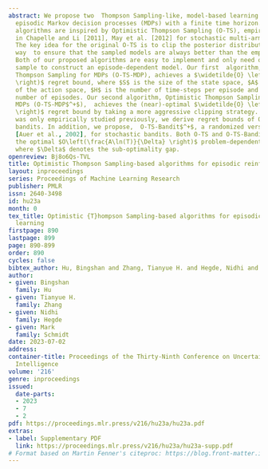 ```yaml
---
abstract: We propose two  Thompson Sampling-like, model-based learning algorithms  for
  episodic Markov decision processes (MDPs) with a finite time horizon. Our proposed
  algorithms are inspired by Optimistic Thompson Sampling (O-TS), empirically studied
  in Chapelle and Li [2011], May et al. [2012] for stochastic multi-armed bandits.
  The key idea for the original O-TS is to clip the posterior distribution in an optimistic
  way  to ensure that the sampled models are always better than the empirical models.
  Both of our proposed algorithms are easy to implement and only need one posterior
  sample to construct an episode-dependent model. Our first  algorithm, Optimistic
  Thompson Sampling for MDPs (O-TS-MDP), achieves a $\widetilde{O} \left(\sqrt{AS^2H^4T}
  \right)$ regret bound, where $S$ is the size of the state space, $A$ is the size
  of the action space, $H$ is the number of time-steps per episode and $T$ is the
  number of episodes. Our second algorithm, Optimistic Thompson Sampling plus for
  MDPs (O-TS-MDP$^+$),  achieves the (near)-optimal $\widetilde{O} \left(\sqrt{ASH^3T}
  \right)$ regret bound by taking a more aggressive clipping strategy.  Since O-TS
  was only empirically studied previously, we derive regret bounds of O-TS for stochastic
  bandits. In addition, we propose,  O-TS-Bandit$^+$, a randomized version of UCB1
  [Auer et al., 2002], for stochastic bandits. Both O-TS and O-TS-Bandit$^+$ achieve
  the optimal $O\left(\frac{A\ln(T)}{\Delta} \right)$ problem-dependent regret bound,
  where $\Delta$ denotes the sub-optimality gap.
openreview: Bj8o6Qs-TVL
title: Optimistic Thompson Sampling-based algorithms for episodic reinforcement learning
layout: inproceedings
series: Proceedings of Machine Learning Research
publisher: PMLR
issn: 2640-3498
id: hu23a
month: 0
tex_title: Optimistic {T}hompson Sampling-based algorithms for episodic reinforcement
  learning
firstpage: 890
lastpage: 899
page: 890-899
order: 890
cycles: false
bibtex_author: Hu, Bingshan and Zhang, Tianyue H. and Hegde, Nidhi and Schmidt, Mark
author:
- given: Bingshan
  family: Hu
- given: Tianyue H.
  family: Zhang
- given: Nidhi
  family: Hegde
- given: Mark
  family: Schmidt
date: 2023-07-02
address:
container-title: Proceedings of the Thirty-Ninth Conference on Uncertainty in Artificial
  Intelligence
volume: '216'
genre: inproceedings
issued:
  date-parts:
  - 2023
  - 7
  - 2
pdf: https://proceedings.mlr.press/v216/hu23a/hu23a.pdf
extras:
- label: Supplementary PDF
  link: https://proceedings.mlr.press/v216/hu23a/hu23a-supp.pdf
# Format based on Martin Fenner's citeproc: https://blog.front-matter.io/posts/citeproc-yaml-for-bibliographies/
---
```

